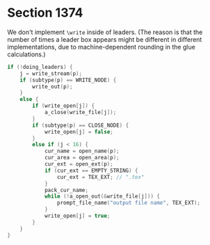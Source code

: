 # Section 1374

We don't implement `\write` inside of leaders.
(The reason is that the number of times a leader box appears might be different in different implementations, due to machine-dependent rounding in the glue calculations.)

```c << Do some work that has been queued up for \write >>=
if (!doing_leaders) {
    j = write_stream(p);
    if (subtype(p) == WRITE_NODE) {
        write_out(p);
    }
    else {
        if (write_open[j]) {
            a_close(write_file[j]);
        }
        if (subtype(p) == CLOSE_NODE) {
            write_open[j] = false;
        }
        else if (j < 16) {
            cur_name = open_name(p);
            cur_area = open_area(p);
            cur_ext = open_ext(p);
            if (cur_ext == EMPTY_STRING) {
                cur_ext = TEX_EXT; // ".tex"
            }
            pack_cur_name;
            while (!a_open_out(&write_file[j])) {
                prompt_file_name("output file name", TEX_EXT);
            }
            write_open[j] = true;
        }
    }
}
```
